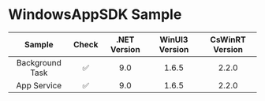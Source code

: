 # WindowsAppSDK Sample


|Sample|Check|.NET Version|WinUI3 Version|CsWinRT Version|
|:-:|:-:|:-:|:-:|:-:|
|Background Task|✅|9.0|1.6.5|2.2.0|
|App Service|✅ |9.0|1.6.5|2.2.0|

